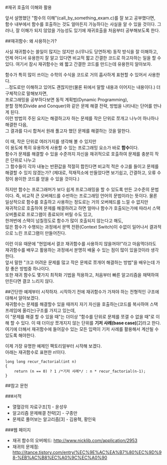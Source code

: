 #재귀 호출의 이해와 활용

앞서 설명했던 "함수의 이해"(call_by_something_exam.c)를 잘 보고 공부했다면,  
함수 내부에서 함수를 호출하는 것도 얼마든지 가능하다는 사실을 알 수 있을 것이다.
그러나, 잘 이해가 되지 않았을 가능성도 있기에 재귀호출을 처음부터 공부해보도록 한다.  

##재귀함수: 왜 사용하는가?

사실 재귀함수는 쓸일이 많지는 않지만 (너무나도 당연하게) 동작 방식을 잘 이해하고,  
언제 어디서 유용한지 잘 알고 있다면 비교적 짧고 간결한 코드로 하고자하는 일을 할 수 있다.
여기서 잠시 재귀함수는 왜 짧고 간결한 코드를 만드는데 유용한지 알아보자.  

함수가 특히 많이 쓰이는 수학의 수식을 코드로 거의 흡사하게 표현할 수 있어서 사용한다.  
...정도로만 이해하고 있어도 괜찮지만(물론 뒤에서 말할 내용과 이어지는 내용이다.) 더 구체적으로 말해보자면,  
프로그래밍을 공부하다보면 동적 계획법(Dynamic Programming),  
분할 정복(Divide and Conquer)와 같은 문제 해결 전략, 방법을 나타내는 단어를 만나게 된다.    
이런 방법의 주된 요지는 해결하고자 하는 문제를 작은 단위로 쪼개고 나누어 하나하나 해결한 다음,  
그 결과를 다시 합쳐서 원래 풀고자 했던 문제를 해결하는 것을 말한다.  


이 때, 작은 단위로 여러가지를 생각해 볼 수 있지만  
이 용도에 특히 유용하게 사용할 수 있는 프로그래밍 요소가 바로 **함수**이다.  
함수가 문제를 해결할 수 있을 수준까지 자신을 재귀적으로 호출하여 문제를 충분히 작은 단위로 나누고  
그 함수들이 각자 내놓는 반환값을 적절히 합친다면 비교적 적은 수고를 들이고 문제를 해결할 수 있지 않겠는가? 
(제대로, 적재적소에 만들었다면 보기쉽고, 간결하고, 오류 수정이 용이한 코드를 얻을 수 있을 것이다.)   


하지만 함수는 프로그래머가 보다 쉽게 프로그래밍을 할 수 있도록 만든 고수준의 문법이다.
즉, 비교적 큰 오버헤드를 수반하는 프로그래밍 언어의 문법이라는 뜻이다.
물론 일상적으로 함수를 호출하고 사용하는 정도로는 거의 오버헤드를 느낄 수 없지만  
재귀적으로 호출하여 문제를 해결하려고 하면 얼마나 함수가 호출되는가에 따라서 스택 오버플로로 프로그램이 종료되어 버릴 수도 있고,  
한꺼번에 스택이 넘칠정도로 함수가 많이 호출되지 않는다고 해도,  
많은 함수가 수행되는 과정에서 문맥 전환(Context Switch)이 수없이 일어나서 결과적으로 느린 프로그램이 만들어진다.  


이런 이유 때문에 "현업에서 결코 재귀함수를 사용하지 않을꺼야!"라고 마음먹더라도  
재귀함수를 배우고 활용하는 과정에서 분명히 배울 수 있는 점이 많이 있을것이라 생각한다.  
앞서 말한 "크고 어려운 문제를 많고 작은 문제로 쪼개어 해결하는 방법"을 배우는데 가장 좋은 방법중 하나이다.  
또한 재귀 함수도 몇가지 최적화 기법을 적용하고, 처음부터 빠른 알고리즘을 채택하여 만든다면 결코 느리지 않다.  

##간단한 예제부터 시작하자.
시작하기 전에 재귀함수가 가져야 하는 전형적인 구조에 대해서 알아보겠다.  
재귀함수는 문제를 해결할수 있을 때까지 자기 자신을 호출하는(코드를 복사하여 스택 프레임에 올리는)구조를 가지고 있는데,  
이 "문제를 해결 할 수 있을 때"는 더이상 "함수를 단위로 문제를 쪼갤 수 없을 때"로 이해 할 수 있다.
이 때 더이상 쪼개지지 않는 단위를 **기저 사례(base case)**[2]라고 한다.  
여기에 더해서 재귀함수에 들어갈수 있는 모든 입력이 기저 사례를 활용해서 계산될 수 있도록 해야한다.  


이제 가장 유명한 예제인 팩토리얼부터 시작해 보겠다.  
아래는 재귀함수로 표현한 n!이다.  

```{.c}
long long recur_factorial(int n)
{
	return (n == 0) ? 1 /*기저 사례*/ : n * recur_factorial(n-1);
}
```






##참고 문헌

###서적

* 열혈강의 자료구조[1] - 윤성우
* 알고리즘 문제해결 전략[2] - 구종만
* 문제로 풀어보는 알고리즘[3] - 김용혁, 황인욱

###웹 페이지

* 재귀 함수의 오버헤드: http://www.nicklib.com/application/2953
* 재귀의 문제점: http://itance.tistory.com/entry/%EC%9E%AC%EA%B7%80%EC%9D%98-%EB%AC%B8%EC%A0%9C%EC%A0%90


